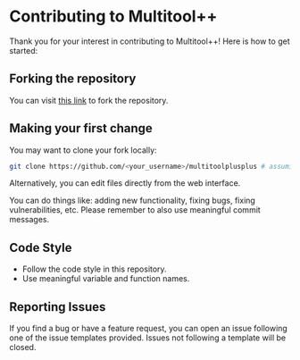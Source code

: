 # Contributing to Multitool++
Thank you for your interest in contributing to Multitool++! Here is how to get started:
## Forking the repository
You can visit [this link](https://github.com/benja2998/multitoolplusplus/fork) to fork the repository.
## Making your first change
You may want to clone your fork locally:
```bash
git clone https://github.com/<your_username>/multitoolplusplus # assuming you didn't change the name
```
Alternatively, you can edit files directly from the web interface.

You can do things like: adding new functionality, fixing bugs, fixing vulnerabilities, etc. Please remember to also use meaningful commit messages.
## Code Style
- Follow the code style in this repository.
- Use meaningful variable and function names.
## Reporting Issues
If you find a bug or have a feature request, you can open an issue following one of the issue templates provided. Issues not following a template will be closed.
